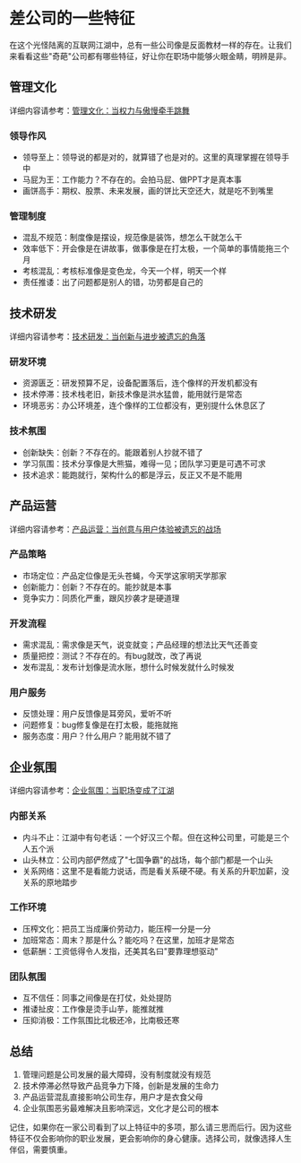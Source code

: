 # 差公司的一些特征

在这个光怪陆离的互联网江湖中，总有一些公司像是反面教材一样的存在。让我们来看看这些"奇葩"公司都有哪些特征，好让你在职场中能够火眼金睛，明辨是非。

## 管理文化

详细内容请参考：[管理文化：当权力与傲慢牵手跳舞](./management-culture.md)

### 领导作风
- 领导至上：领导说的都是对的，就算错了也是对的。这里的真理掌握在领导手中
- 马屁为王：工作能力？不存在的。会拍马屁、做PPT才是真本事
- 画饼高手：期权、股票、未来发展，画的饼比天空还大，就是吃不到嘴里

### 管理制度
- 混乱不规范：制度像是摆设，规范像是装饰，想怎么干就怎么干
- 效率低下：开会像是在讲故事，做事像是在打太极，一个简单的事情能拖三个月
- 考核混乱：考核标准像是变色龙，今天一个样，明天一个样
- 责任推诿：出了问题都是别人的错，功劳都是自己的

## 技术研发

详细内容请参考：[技术研发：当创新与进步被遗忘的角落](./tech-development.md)

### 研发环境
- 资源匮乏：研发预算不足，设备配置落后，连个像样的开发机都没有
- 技术停滞：技术栈老旧，新技术像是洪水猛兽，能用就行是常态
- 环境恶劣：办公环境差，连个像样的工位都没有，更别提什么休息区了

### 技术氛围
- 创新缺失：创新？不存在的。能跟着别人抄就不错了
- 学习氛围：技术分享像是大熊猫，难得一见；团队学习更是可遇不可求
- 技术追求：能跑就行，架构什么的都是浮云，反正又不是不能用

## 产品运营

详细内容请参考：[产品运营：当创意与用户体验被遗忘的战场](./product-operation.md)

### 产品策略
- 市场定位：产品定位像是无头苍蝇，今天学这家明天学那家
- 创新能力：创新？不存在的。能抄就是本事
- 竞争实力：同质化严重，跟风抄袭才是硬道理

### 开发流程
- 需求混乱：需求像是天气，说变就变；产品经理的想法比天气还善变
- 质量把控：测试？不存在的。有bug就改，改了再说
- 发布混乱：发布计划像是流水账，想什么时候发就什么时候发

### 用户服务
- 反馈处理：用户反馈像是耳旁风，爱听不听
- 问题修复：bug修复像是在打太极，能拖就拖
- 服务态度：用户？什么用户？能用就不错了

## 企业氛围

详细内容请参考：[企业氛围：当职场变成了江湖](./company-atmosphere.md)

### 内部关系
- 内斗不止：江湖中有句老话：一个好汉三个帮。但在这种公司里，可能是三个人五个派
- 山头林立：公司内部俨然成了"七国争霸"的战场，每个部门都是一个山头
- 关系网络：这里不是看能力说话，而是看关系硬不硬。有关系的升职加薪，没关系的原地踏步

### 工作环境
- 压榨文化：把员工当成廉价劳动力，能压榨一分是一分
- 加班常态：周末？那是什么？能吃吗？在这里，加班才是常态
- 低薪酬：工资低得令人发指，还美其名曰"要靠理想驱动"

### 团队氛围
- 互不信任：同事之间像是在打仗，处处提防
- 推诿扯皮：工作像是烫手山芋，能推就推
- 压抑消极：工作氛围比北极还冷，比南极还寒

## 总结

1. 管理问题是公司发展的最大障碍，没有制度就没有规范
2. 技术停滞必然导致产品竞争力下降，创新是发展的生命力
3. 产品运营混乱直接影响公司生存，用户才是衣食父母
4. 企业氛围恶劣最难解决且影响深远，文化才是公司的根本

记住，如果你在一家公司看到了以上特征中的多项，那么请三思而后行。因为这些特征不仅会影响你的职业发展，更会影响你的身心健康。选择公司，就像选择人生伴侣，需要慎重。